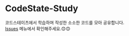 # CodeState-Study
코드스테이츠에서 학습하며 작성한 소소한 코드를 모아 공유합니다.  
[Issues] 메뉴에서 확인해주세요.😊😊

[Issues]: https://github.com/jangwonyoon/CodeState-Study/issues
